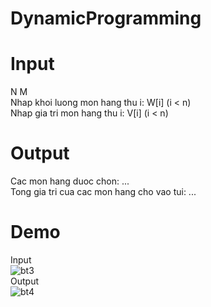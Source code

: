 # DynamicProgramming
# Input 
N M  
Nhap khoi luong mon hang thu i: W[i] (i < n)  
Nhap gia tri mon hang thu i: V[i] (i < n)  
# Output
Cac mon hang duoc chon: ...  
Tong gia tri cua cac mon hang cho vao tui: ...
# Demo
Input  
![bt3](https://user-images.githubusercontent.com/81338938/123503059-a9ea7080-d67a-11eb-9663-a613ca396cc3.JPG)  
Output  
![bt4](https://user-images.githubusercontent.com/81338938/123503061-ab1b9d80-d67a-11eb-83f9-e1cb4333634a.JPG)


